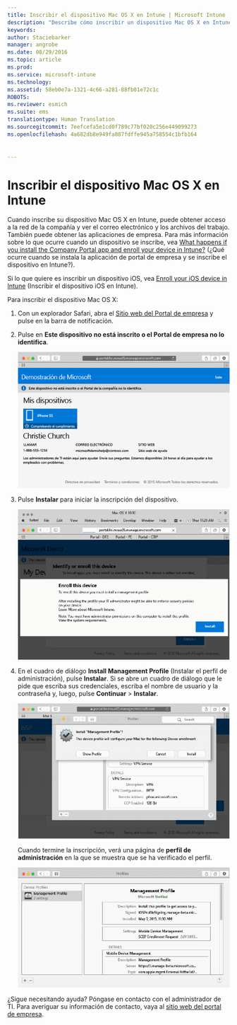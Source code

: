 ```yaml
---
title: Inscribir el dispositivo Mac OS X en Intune | Microsoft Intune
description: "Describe cómo inscribir un dispositivo Mac OS X en Intune."
keywords: 
author: Staciebarker
manager: angrobe
ms.date: 08/29/2016
ms.topic: article
ms.prod: 
ms.service: microsoft-intune
ms.technology: 
ms.assetid: 58eb0e7a-1321-4c66-a281-88fb01e72c1c
ROBOTS: 
ms.reviewer: esmich
ms.suite: ems
translationtype: Human Translation
ms.sourcegitcommit: 7eefcefa5e1cd0f789c77bf020c256e449099273
ms.openlocfilehash: 4a682db8e949fa087fdffe945a758554c1bfb164


---
```



# Inscribir el dispositivo Mac OS X en Intune

Cuando inscribe su dispositivo Mac OS X en Intune, puede obtener acceso a la red de la compañía y ver el correo electrónico y los archivos del trabajo. También puede obtener las aplicaciones de empresa. Para más información sobre lo que ocurre cuando un dispositivo se inscribe, vea [What happens if you install the Company Portal app and enroll your device in Intune?](what-happens-if-you-install-the-company-portal-app-and-enroll-your-device-in-intune-ios.md) (¿Qué ocurre cuando se instala la aplicación de portal de empresa y se inscribe el dispositivo en Intune?).

Si lo que quiere es inscribir un dispositivo iOS, vea [Enroll your iOS device in Intune](enroll-your-device-in-intune-ios.md) (Inscribir el dispositivo iOS en Intune).


Para inscribir el dispositivo Mac OS X:

1.  Con un explorador Safari, abra el [Sitio web del Portal de empresa](https://portal.manage.microsoft.com) y pulse en la barra de notificación.

2.  Pulse en **Este dispositivo no está inscrito o el Portal de empresa no lo identifica**.

    ![device-not-enrolled](./media/1-macosx-enroll-tap-enroll.png)

3.  Pulse **Instalar** para iniciar la inscripción del dispositivo.

    ![tap-install-to-enroll](./media/2-macosx-enroll--install-button.png)

4.  En el cuadro de diálogo **Install Management Profile** (Instalar el perfil de administración), pulse **Instalar**. Si se abre un cuadro de diálogo que le pide que escriba sus credenciales, escriba el nombre de usuario y la contraseña y, luego, pulse **Continuar** &gt; **Instalar**.

    ![install-management-profile](./media/3-macosx-enroll-tap-install.png)

    Cuando termine la inscripción, verá una página de **perfil de administración** en la que se muestra que se ha verificado el perfil.

    ![management-profile-verified](./media/4-macosx-enroll-done.png)

¿Sigue necesitando ayuda? Póngase en contacto con el administrador de TI. Para averiguar su información de contacto, vaya al [sitio web del portal de empresa](http://portal.manage.microsoft.com).



<!--HONumber=Oct16_HO2-->


